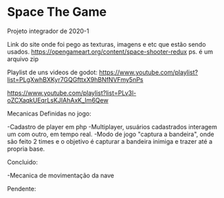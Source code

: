 # Space The Game
 Projeto integrador de 2020-1

Link do site onde foi pego as texturas, imagens e etc que estão sendo usados.
https://opengameart.org/content/space-shooter-redux
ps. é um arquivo zip

Playlist de uns videos de godot:
https://www.youtube.com/playlist?list=PLgXwhBXKyr7GQGfttxX9hBNfNVFmy5nPs

https://www.youtube.com/playlist?list=PLv3l-oZCXaqkUEqrLsKJIAhAxK_Im6Qew


Mecanicas Definidas no jogo:

-Cadastro de player em php
-Multiplayer, usuários cadastrados interagem um com outro, em tempo real.
-Modo de jogo "captura a bandeira", onde são feito 2 times e o objetivo é capturar a bandeira inimiga e trazer até a propria base.

Concluido:

-Mecanica de movimentação da nave


Pendente:
